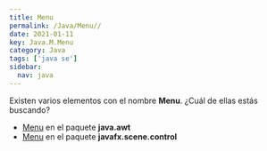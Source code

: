```yaml
---
title: Menu
permalink: /Java/Menu//
date: 2021-01-11
key: Java.M.Menu
category: Java
tags: ['java se']
sidebar: 
  nav: java
---
```


Existen varios elementos con el nombre **Menu**. ¿Cuál de ellas estás buscando?
<ul>
<li><a href="/Java/Menu-java-awt/">Menu</a> en el paquete <strong>java.awt</strong></li>
<li><a href="/Java/Menu-javafx-scene-control/">Menu</a> en el paquete <strong>javafx.scene.control</strong></li>
<ul>
